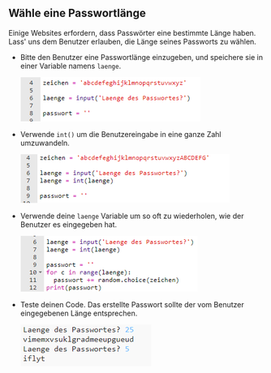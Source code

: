 ## Wähle eine Passwortlänge

Einige Websites erfordern, dass Passwörter eine bestimmte Länge haben. Lass' uns dem Benutzer erlauben, die Länge seines Passworts zu wählen.



+ Bitte den Benutzer eine Passwortlänge einzugeben, und speichere sie in einer Variable namens `laenge`.

    ![Screenshot](images/passwords-length.png)

+ Verwende `int()` um die Benutzereingabe in eine ganze Zahl umzuwandeln.

    ![screenshot](images/passwords-cast.png)

+ Verwende deine `laenge` Variable um so oft zu wiederholen, wie der Benutzer es eingegeben hat.

    ![Screenshot](images/passwords-length-loop.png)

+ Teste deinen Code. Das erstellte Passwort sollte der vom Benutzer eingegebenen Länge entsprechen.

    ![Screenshot](images/passwords-length-test.png)



